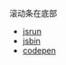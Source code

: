 滚动条在底部

- [jsrun](https://jsrun.net/tWyKp)
- [jsbin](https://output.jsbin.com/vijumir)
- [codepen](https://codepen.io/gzwawj/pen/BeVQwx)